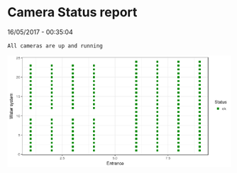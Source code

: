 Camera Status report
================
16/05/2017 - 00:35:04

    All cameras are up and running

![](camreport_files/figure-markdown_github/unnamed-chunk-2-1.png)

